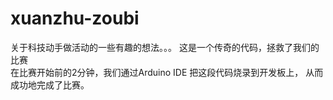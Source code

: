 # xuanzhu-zoubi
关于科技动手做活动的一些有趣的想法。。。
这是一个传奇的代码，拯救了我们的比赛  
在比赛开始前的2分钟，我们通过Arduino IDE 把这段代码烧录到开发板上， 
从而成功地完成了比赛。 
